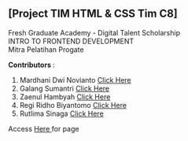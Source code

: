## [Project TIM HTML &amp; CSS Tim C8] <br>
Fresh Graduate Academy - Digital Talent Scholarship <br>
INTRO TO FRONTEND DEVELOPMENT <br>
Mitra Pelatihan Progate

<b> Contributors </b> : 
<ol>
  <li> Mardhani Dwi Novianto <a href="https://github.com/Mardhani2N"> Click Here </a></li>
  <li> Galang Sumantri <a href="https://github.com/galanksumantri"> Click Here </a></li>
  <li> Zaenul Hambyah <a href="https://github.com/zaenulhambyah"> Click Here </a></li>
  <li> Regi Ridho Biyantomo <a href="https://github.com/regibiy"> Click Here </a></li>
  <li> Rutlima Sinaga <a href="https://github.com/rutlima-sinaga"> Click Here </a></li>
</ol>

Access <a href="https://mardhani2n.github.io/Proyek-HTML-CSS-C8/"> Here </a> for page
